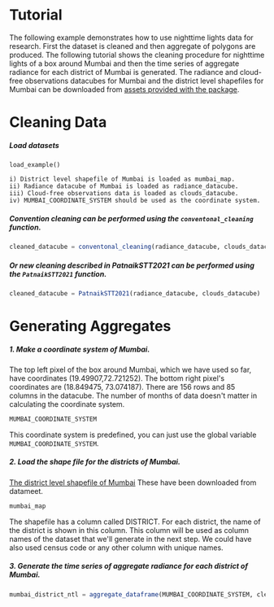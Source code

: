 # Tutorial

The following example demonstrates how to use nighttime lights data for research. First the dataset is cleaned and then aggregate of polygons are produced. The following tutorial shows the cleaning procedure for nighttime lights of a box around Mumbai and then the time series of aggregate radiance for each district of Mumbai is generated. The radiance and cloud-free observations datacubes for Mumbai and the district level shapefiles for Mumbai can be downloaded from [assets provided with the package](https://github.com/JuliaPlanet/NighttimeLights.jl/tree/main/assets). 

# Cleaning Data

##### Load datasets
```@docs
load_example()
```
```
i) District level shapefile of Mumbai is loaded as mumbai_map. 
ii) Radiance datacube of Mumbai is loaded as radiance_datacube. 
iii) Cloud-free observations data is loaded as clouds_datacube. 
iv) MUMBAI_COORDINATE_SYSTEM should be used as the coordinate system. 
```
##### Convention cleaning can be performed using the ```conventonal_cleaning``` function. 
```julia
cleaned_datacube = conventonal_cleaning(radiance_datacube, clouds_datacube) 
```

##### Or new cleaning described in PatnaikSTT2021 can be performed using the ```PatnaikSTT2021``` function. 
```julia
cleaned_datacube = PatnaikSTT2021(radiance_datacube, clouds_datacube) 
```
# Generating Aggregates

##### 1. Make a coordinate system of Mumbai. 
The top left pixel of the box around Mumbai, which we have used so far, have coordinates (19.49907,72.721252). The bottom right pixel's coordinates are (18.849475, 73.074187). There are 156 rows and 85 columns in the datacube. The number of months of data doesn't matter in calculating the coordinate system.  

```julia
MUMBAI_COORDINATE_SYSTEM
```
This coordinate system is predefined, you can just use the global variable ```MUMBAI_COORDINATE_SYSTEM```. 
##### 2. Load the shape file for the districts of Mumbai. 
[The district level shapefile of Mumbai](https://github.com/JuliaPlanet/NighttimeLights.jl/tree/main/assets/mumbai_map) 
These have been downloaded from datameet. 
```julia
mumbai_map
```
The shapefile has a column called DISTRICT. For each district, the name of the district is shown in this column. This column will be used as column names of the dataset that we'll generate in the next step. We could have also used census code or any other column with unique names. 

##### 3. Generate the time series of aggregate radiance for each district of Mumbai. 
```julia
mumbai_district_ntl = aggregate_dataframe(MUMBAI_COORDINATE_SYSTEM, cleaned_datacube, mumbai_map, "DISTRICT")
``` 

